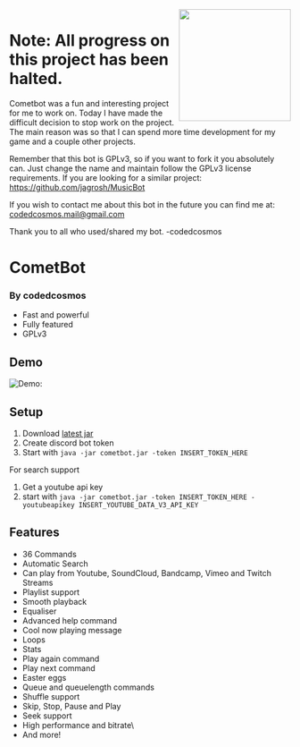 <img align="right" src="https://raw.githubusercontent.com/codedcosmos/CometBot/master/resources/logo/logo.png" height="200" width="200">

# Note: All progress on this project has been halted. 
Cometbot was a fun and interesting project for me to work on. Today I have made the difficult decision to stop work on the project. The main reason was so that I can spend more time development for my game and a couple other projects.

Remember that this bot is GPLv3, so if you want to fork it you absolutely can. Just change the name and maintain follow the GPLv3 license requirements. 
If you are looking for a similar project:
https://github.com/jagrosh/MusicBot

If you wish to contact me about this bot in the future you can find me at:
codedcosmos.mail@gmail.com

Thank you to all who used/shared my bot.
-codedcosmos

# CometBot
### By codedcosmos

* Fast and powerful
* Fully featured
* GPLv3

## Demo
![Demo:](resources/demo.gif)

## Setup
1) Download [latest jar](https://github.com/codedcosmos/CometBot/releases)
2) Create discord bot token
3) Start with `java -jar cometbot.jar -token INSERT_TOKEN_HERE`

For search support
1) Get a youtube api key
2) start with `java -jar cometbot.jar -token INSERT_TOKEN_HERE -youtubeapikey INSERT_YOUTUBE_DATA_V3_API_KEY`


## Features
* 36 Commands
* Automatic Search
* Can play from Youtube, SoundCloud, Bandcamp, Vimeo and Twitch Streams
* Playlist support
* Smooth playback
* Equaliser
* Advanced help command
* Cool now playing message
* Loops
* Stats
* Play again command
* Play next command
* Easter eggs
* Queue and queuelength commands
* Shuffle support
* Skip, Stop, Pause and Play
* Seek support
* High performance and bitrate\
* And more!
